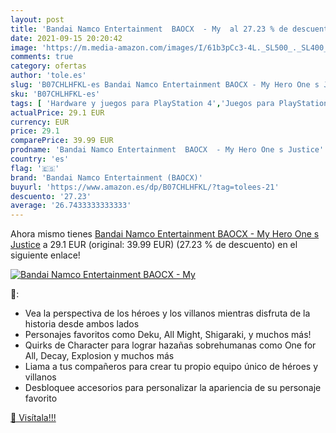 ```yaml
---
layout: post
title: 'Bandai Namco Entertainment  BAOCX  - My  al 27.23 % de descuento'
date: 2021-09-15 20:20:42
image: 'https://m.media-amazon.com/images/I/61b3pCc3-4L._SL500_._SL400_.jpg'
comments: true
category: ofertas
author: 'tole.es'
slug: 'B07CHLHFKL-es Bandai Namco Entertainment BAOCX - My Hero One s Justice'
sku: 'B07CHLHFKL-es'
tags: [ 'Hardware y juegos para PlayStation 4','Juegos para PlayStation 4','Videojuegos','bandai','bandai namco entertainment (baocx)', ]
actualPrice: 29.1 EUR
currency: EUR
price: 29.1
comparePrice: 39.99 EUR
prodname: 'Bandai Namco Entertainment  BAOCX  - My Hero One s Justice'
country: 'es'
flag: '🇪🇸'
brand: 'Bandai Namco Entertainment (BAOCX)'
buyurl: 'https://www.amazon.es/dp/B07CHLHFKL/?tag=tolees-21'
descuento: '27.23'
average: '26.7433333333333'
---
```


Ahora mismo tienes [Bandai Namco Entertainment  BAOCX  - My Hero One s Justice](https://www.amazon.es/dp/B07CHLHFKL/?tag=tolees-21) a 29.1 EUR (original: 39.99 EUR) (27.23 %  de descuento) en el siguiente enlace!

[![Bandai Namco Entertainment  BAOCX  - My ](https://m.media-amazon.com/images/I/61b3pCc3-4L._SL500_._SL400_.jpg)](https://www.amazon.es/dp/B07CHLHFKL/?tag=tolees-21)

🔎:

- Vea la perspectiva de los héroes y los villanos mientras disfruta de la historia desde ambos lados
- Personajes favoritos como Deku, All Might, Shigaraki, y muchos más!
- Quirks de Character para lograr hazañas sobrehumanas como One for All, Decay, Explosion y muchos más
- Liama a tus compañeros para crear tu propio equipo único de héroes y villanos
- Desbloquee accesorios para personalizar la apariencia de su personaje favorito

[🛒 Visítala!!!](https://www.amazon.es/dp/B07CHLHFKL/?tag=tolees-21)
